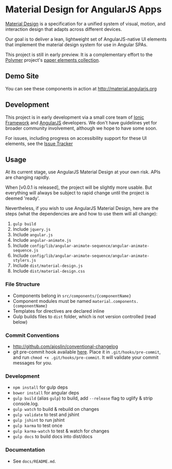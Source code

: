 Material Design for AngularJS Apps
=======

[Material Design](http://www.google.com/design/spec/material-design/) is a specification for a unified system of visual, motion, and interaction design that adapts across different devices.

Our goal is to deliver a lean, lightweight set of AngularJS-native UI elements that implement the material design system for use in Angular SPAs. 

This project is still in early preview. It is a complementary effort to the [Polymer](http://www.polymer-project.org/) project's [paper elements collection](http://www.polymer-project.org/docs/elements/paper-elements.html).

## Demo Site

You can see these components in action at http://material.angularjs.org

## Development

This project is in early development via a small core team of [Ionic Framework](http://ionicframework.com/) and [AngularJS](http://angularjs.org) developers. We don't have guidelines yet for broader community involvement, although we hope to have some soon.

For issues, including progress on accessibility support for these UI elements, see the [Issue Tracker](https://github.com/angular/material/issues)

## Usage

At its current stage, use AngularJS Material Design at your own risk.  APIs are changing rapidly.

When [v0.0.1 is released], the project will be slightly more usable.  But everything will always be subject to rapid change until the project is deemed 'ready'.

Nevertheless, if you wish to use AngularJS Material Design, here are the steps (what the dependencies are and how to use them will all change):

1. `gulp build`
1. Include `jquery.js`
1. Include `angular.js`
1. Include `angular-animate.js`
1. Include `config/lib/angular-animate-sequence/angular-animate-sequence.js`
1. Include `config/lib/angular-animate-sequence/angular-animate-stylers.js`
1. Include `dist/material-design.js`
1. Include `dist/material-design.css`

### File Structure

- Components belong in `src/components/{componentName}`
- Component modules must be named `material.components.{componentName}`
- Templates for directives are declared inline
- Gulp builds files to `dist` folder, which is not version controlled (read below)

### Commit Conventions

- http://github.com/ajoslin/conventional-changelog
- git pre-commit hook available [here](https://github.com/angular/angular.js/blob/master/validate-commit-msg.js).  Place it in `.git/hooks/pre-commit`, and run `chmod +x .git/hooks/pre-commit`. It will validate your commit messages for you.

### Development 

- `npm install` for gulp deps
- `bower install` for angular deps
- `gulp build` (alias `gulp`) to build, add `--release` flag to uglify & strip console.log.
- `gulp watch` to build & rebuild on changes
- `gulp validate` to test and jshint
- `gulp jshint` to run jshint
- `gulp karma` to test once
- `gulp karma-watch` to test & watch for changes
- `gulp docs` to build docs into dist/docs

### Documentation

- See `docs/README.md`.
